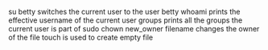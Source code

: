 su betty switches the current user to the user betty
whoami prints the effective username of the current user
 groups prints all the groups the current user is part of
sudo chown new_owner filename changes the owner of the file
touch is used to create empty file
